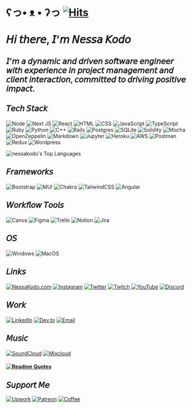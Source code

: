 # ʕっ• ᴥ • ʔっ [![Hits](https://hits.seeyoufarm.com/api/count/incr/badge.svg?url=https%3A%2F%2Fgithub.com%2Fgjbae1212%2Fhit-counter&count_bg=%23000000&title_bg=%23555555&icon=&icon_color=%23E7E7E7&title=hits&edge_flat=false)](https://hits.seeyoufarm.com)

# 𝘏𝘪 𝘵𝘩𝘦𝘳𝘦, 𝘐’𝘮 𝘕𝘦𝘴𝘴𝘢 𝘒𝘰𝘥𝘰

## 𝘐’𝘮 𝘢 𝘥𝘺𝘯𝘢𝘮𝘪𝘤 𝘢𝘯𝘥 𝘥𝘳𝘪𝘷𝘦𝘯 𝘴𝘰𝘧𝘵𝘸𝘢𝘳𝘦 𝘦𝘯𝘨𝘪𝘯𝘦𝘦𝘳 𝘸𝘪𝘵𝘩 𝘦𝘹𝘱𝘦𝘳𝘪𝘦𝘯𝘤𝘦 𝘪𝘯 𝘱𝘳𝘰𝘫𝘦𝘤𝘵 𝘮𝘢𝘯𝘢𝘨𝘦𝘮𝘦𝘯𝘵 𝘢𝘯𝘥 𝘤𝘭𝘪𝘦𝘯𝘵 𝘪𝘯𝘵𝘦𝘳𝘢𝘤𝘵𝘪𝘰𝘯, 𝘤𝘰𝘮𝘮𝘪𝘵𝘵𝘦𝘥 𝘵𝘰 𝘥𝘳𝘪𝘷𝘪𝘯𝘨 𝘱𝘰𝘴𝘪𝘵𝘪𝘷𝘦 𝘪𝘮𝘱𝘢𝘤𝘵.

## 𝘛𝘦𝘤𝘩 𝘚𝘵𝘢𝘤𝘬

#### 
![Node](https://img.shields.io/badge/Node.js-000000?style=for-the-badge&logo=nodedotjs&logoColor=white)
![Next JS](https://img.shields.io/badge/Next-000000?style=for-the-badge&logo=next.js&logoColor=white)
![React](https://img.shields.io/badge/react-000000?style=for-the-badge&logo=react&logoColor=white)
![HTML](https://img.shields.io/badge/HTML5-000000?style=for-the-badge&logo=html5&logoColor=white)
![CSS](https://img.shields.io/badge/CSS3-000000?style=for-the-badge&logo=css3&logoColor=white)
![JavaScript](https://img.shields.io/badge/javascript-000000?style=for-the-badge&logo=javascript&logoColor=white)
![TypeScript](https://img.shields.io/badge/TypeScript-000000?style=for-the-badge&logo=typescript&logoColor=white)
![Ruby](https://img.shields.io/badge/ruby-000000?style=for-the-badge&logo=ruby&logoColor=white)
![Python](https://img.shields.io/badge/Python-000000?style=for-the-badge&logo=python&logoColor=white)
![C++](https://img.shields.io/badge/-C++-000000?style=for-the-badge&logo=cplusplus&logoColor=white)
![Rails](https://img.shields.io/badge/rails-000000?style=for-the-badge&logo=ruby-on-rails&logoColor=white)
![Postgres](https://img.shields.io/badge/postgres-000000?style=for-the-badge&logo=postgresql&logoColor=white)
![SQLite](https://img.shields.io/badge/sqlite-000000?style=for-the-badge&logo=sqlite&logoColor=white)
![Solidity](https://img.shields.io/badge/Solidity-000000?style=for-the-badge&logo=solidity&logoColor=white)
![Mocha](https://img.shields.io/badge/Mocha-000000?style=for-the-badge&logo=Mocha&logoColor=white)
![OpenZeppelin](https://img.shields.io/badge/OpenZeppelin-000000?logo=OpenZeppelin&logoColor=fff&style=for-the-badge)
![Markdown](https://img.shields.io/badge/markdown-000000?style=for-the-badge&logo=markdown&logoColor=white)
![Jupyter](https://img.shields.io/badge/Jupyter-000000?&style=for-the-badge&logo=Jupyter&logoColor=white)
![Heroku](https://img.shields.io/badge/heroku-000000?style=for-the-badge&logo=heroku&logoColor=white)
![AWS](https://img.shields.io/badge/Amazon_AWS-000000?style=for-the-badge&logo=amazonaws&logoColor=white)
![Postman](https://img.shields.io/badge/Postman-000000?style=for-the-badge&logo=Postman&logoColor=white)
![Redux](https://img.shields.io/badge/Redux-000000?style=for-the-badge&logo=redux&logoColor=white)
![Wordpress](https://img.shields.io/badge/Wordpress-000000?style=for-the-badge&logo=wordpress&logoColor=white)



![nessakodo's Top Languages](https://github-readme-stats.vercel.app/api/top-langs/?username=nessakodo&theme=merko&show_icons=true&hide_border=true&layout=compact)


## 𝘍𝘳𝘢𝘮𝘦𝘸𝘰𝘳𝘬𝘴

#### 
![Bootstrap](https://img.shields.io/badge/bootstrap-000000?style=for-the-badge&logo=bootstrap&logoColor=white)
![MUI](https://img.shields.io/badge/Material%20UI-000000?style=for-the-badge&logo=mui&logoColor=white)
![Chakra](https://img.shields.io/badge/Chakra--UI-000000?style=for-the-badge&logo=chakra-ui&logoColor=white)
![TailwindCSS](https://img.shields.io/badge/tailwindcss-000000?style=for-the-badge&logo=tailwind-css&logoColor=white)
![Angular](https://img.shields.io/badge/Angular-000000?style=for-the-badge&logo=angular&logoColor=white)


## 𝘞𝘰𝘳𝘬𝘧𝘭𝘰𝘸 𝘛𝘰𝘰𝘭𝘴

#### 
![Canva](https://img.shields.io/badge/Canva-000000?style=for-the-badge&logo=Canva&logoColor=white)
![Figma](https://img.shields.io/badge/Figma-000000?style=for-the-badge&logo=figma&logoColor=white)
![Trello](https://img.shields.io/badge/Trello-000000?style=for-the-badge&logo=trello&logoColor=white)
![Notion](https://img.shields.io/badge/Notion-000000?style=for-the-badge&logo=notion&logoColor=white)
![Jira](https://img.shields.io/badge/Jira-000000?style=for-the-badge&logo=Jira&logoColor=white)

## 𝘖𝘚

#### 
![Windows](https://img.shields.io/badge/Windows-000000?style=for-the-badge&logo=windows&logoColor=white)
![MacOS](https://img.shields.io/badge/mac%20os-000000?style=for-the-badge&logo=apple&logoColor=white)


## 𝘓𝘪𝘯𝘬𝘴

#### 
[![NessaKodo.com](https://img.shields.io/badge/nessakodo.com-000000?style=for-the-badge&logo=About.me&logoColor=white)](https://www.nessakodo.com)
[![Instagram](https://img.shields.io/badge/Instagram-000000?style=for-the-badge&logo=instagram&logoColor=white)](https://www.instagram.com/nessakodo/)
[![Twitter](https://img.shields.io/badge/Twitter-000000?style=for-the-badge&logo=twitter&logoColor=white)](https://twitter.com/NessaKodo)
[![Twitch](https://img.shields.io/badge/Twitch-000000?style=for-the-badge&logo=twitch&logoColor=white)](https://www.twitch.tv/nessakodo)
[![YouTube](https://img.shields.io/badge/YouTube-000000?style=for-the-badge&logo=youtube&logoColor=white)](https://www.youtube.com/channel/UCWZbQMDx7YjkRh6M8bkrbIA)
[![Discord](https://img.shields.io/badge/Discord-000000?style=for-the-badge&logo=discord&logoColor=white)](https://discord.gg/KPsWXyK9cz)


## 𝘞𝘰𝘳𝘬

####
[![LinkedIn](https://img.shields.io/badge/LinkedIn-000000?style=for-the-badge&logo=linkedin&logoColor=white)](https://www.linkedin.com/in/nessakodo/)
[![Dev.to](https://img.shields.io/badge/dev.to-000000?style=for-the-badge&logo=dev.to&logoColor=white)](https://dev.to/nessakodo)
[![Email](https://img.shields.io/badge/Gmail-000000?style=for-the-badge&logo=gmail&logoColor=white)](mailto:nessakodo@gmail.com)


## 𝘔𝘶𝘴𝘪𝘤

#### 

[![SoundCloud](https://img.shields.io/badge/SoundCloud-000000?style=for-the-badge&logo=soundcloud&logoColor=white)](https://soundcloud.com/nessakodo)
[![Mixcloud](https://img.shields.io/badge/mix%20cloud-000000?style=for-the-badge&logo=mixcloud&logoColor=white)](https://www.mixcloud.com/nessakodo/)



####
#### [![Readme Quotes](https://quotes-github-readme.vercel.app/api?type=horizontal&theme=merko&quote=Don’t+think+you+are,+know+you+are.&author=Morpheus)](https://github.com/piyushsuthar/github-readme-quotes)


## 𝘚𝘶𝘱𝘱𝘰𝘳𝘵 𝘔𝘦

[![Upwork](https://img.shields.io/badge/UpWork-000000?style=for-the-badge&logo=Upwork&logoColor=white)](https://www.upwork.com/freelancers/~01bfd66cd60c9efc0a?viewMode=1)
[![Patreon](https://img.shields.io/badge/Patreon-000000?style=for-the-badge&logo=patreon&logoColor=white)](https://www.patreon.com/nessakodo)
[![Coffee](https://img.shields.io/badge/Buy_Me_A_Coffee-000000?style=for-the-badge&logo=buy-me-a-coffee&logoColor=white)](https://www.buymeacoffee.com/nessakodo?new=1)
